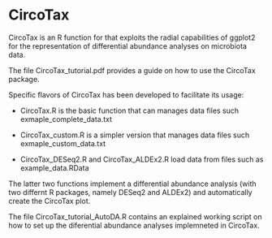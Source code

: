 # CircoTax
CircoTax is an R function for that exploits the radial capabilities of ggplot2 for the representation of differential abundance analyses on microbiota data.

The file CircoTax_tutorial.pdf provides a guide on how to use the CircoTax package.

Specific flavors of CircoTax has been developed to facilitate its usage:

- CircoTax.R is the basic function that can manages data files such exmaple_complete_data.txt

- CircoTax_custom.R is a simpler version that manages data files such exmaple_custom_data.txt

- CircoTax_DESeq2.R and CircoTax_ALDEx2.R load data from files such as example_data.RData
  
The latter two functions implement a differential abundance analysis (with two differnt R packages, namely DESeq2 and ALDEx2) and automatically create the CircoTax plot.

The file CircoTax_tutorial_AutoDA.R contains an explained working script on how to set up the diferential abundance analyses implemneted in CircoTax.
